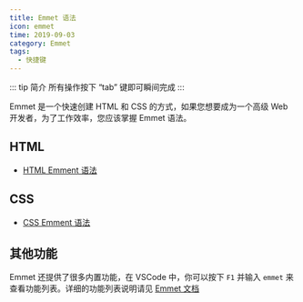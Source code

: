 ```yaml
---
title: Emmet 语法
icon: emmet
time: 2019-09-03
category: Emmet
tags:
  - 快捷键
---
```


::: tip 简介
所有操作按下 “tab” 键即可瞬间完成
:::

Emmet 是一个快速创建 HTML 和 CSS 的方式，如果您想要成为一个高级 Web 开发者，为了工作效率，您应该掌握 Emmet 语法。

<!-- more -->

## HTML

- [HTML Emment 语法](html.md)

## CSS

- [CSS Emment 语法](CSS.md)

## 其他功能

Emmet 还提供了很多内置功能，在 VSCode 中，你可以按下 `F1` 并输入 `emmet` 来查看功能列表。详细的功能列表说明请见 [Emmet 文档](https://docs.emmet.io/actions/)
